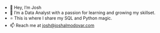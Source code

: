 - 👋 Hey, I’m Josh
- 👀 I’m a Data Analyst with a passion for learning and growing my skillset.
- ⭐️ This is where I share my SQL and Python magic.
- 📫 Reach me at josh@joshalmodovar.com

<!---
almodovarj2/almodovarj2 is a ✨ special ✨ repository because its `README.md` (this file) appears on your GitHub profile.
You can click the Preview link to take a look at your changes.
--->
